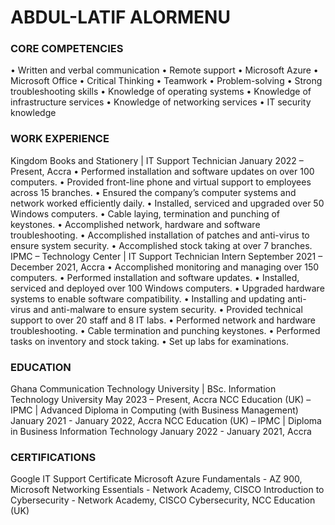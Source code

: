 # ABDUL-LATIF ALORMENU

### CORE COMPETENCIES
• Written and verbal communication
• Remote support
• Microsoft Azure
• Microsoft Office
• Critical Thinking
• Teamwork
• Problem-solving
• Strong troubleshooting skills
• Knowledge of operating systems
• Knowledge of infrastructure services
• Knowledge of networking services
• IT security knowledge
### WORK EXPERIENCE
Kingdom Books and Stationery | IT Support Technician
January 2022 – Present, Accra
• Performed installation and software updates on over 100 computers.
• Provided front-line phone and virtual support to employees across 15 branches.
• Ensured the company’s computer systems and network worked efficiently daily.
• Installed, serviced and upgraded over 50 Windows computers.
• Cable laying, termination and punching of keystones.
• Accomplished network, hardware and software troubleshooting.
• Accomplished installation of patches and anti-virus to ensure system security.
• Accomplished stock taking at over 7 branches.
IPMC – Technology Center | IT Support Technician Intern
September 2021 – December 2021, Accra
• Accomplished monitoring and managing over 150 computers.
• Performed installation and software updates.
• Installed, serviced and deployed over 100 Windows computers.
• Upgraded hardware systems to enable software compatibility.
• Installing and updating anti-virus and anti-malware to ensure system security.
• Provided technical support to over 20 staff and 8 IT labs.
• Performed network and hardware troubleshooting.
• Cable termination and punching keystones.
• Performed tasks on inventory and stock taking.
• Set up labs for examinations.

### EDUCATION
Ghana Communication Technology University | BSc. Information Technology University
May 2023 – Present, Accra
NCC Education (UK) – IPMC | Advanced Diploma in Computing (with Business Management)
January 2021 - January 2022, Accra
NCC Education (UK) – IPMC | Diploma in Business Information Technology
January 2022 - January 2021, Accra

### CERTIFICATIONS
Google IT Support Certificate
Microsoft Azure Fundamentals - AZ 900, Microsoft
Networking Essentials - Network Academy, CISCO
Introduction to Cybersecurity - Network Academy, CISCO
Cybersecurity, NCC Education (UK)
